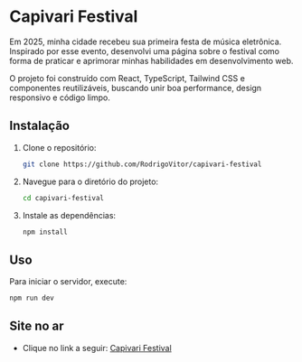 # Capivari Festival
Em 2025, minha cidade recebeu sua primeira festa de música eletrônica. Inspirado por esse evento, desenvolvi uma página sobre o festival como forma de praticar e aprimorar minhas habilidades em desenvolvimento web.

O projeto foi construído com React, TypeScript, Tailwind CSS e componentes reutilizáveis, buscando unir boa performance, design responsivo e código limpo.

## Instalação
1. Clone o repositório:
   ```bash
   git clone https://github.com/RodrigoVitor/capivari-festival
   ```

2. Navegue para o diretório do projeto:
   ```bash
   cd capivari-festival
   ```

3. Instale as dependências:
   ```bash
   npm install
   ```

## Uso

Para iniciar o servidor, execute:
```bash
npm run dev
```
## Site no ar
* Clique no link a seguir:
[Capivari Festival](https://capivari-festivalsrs.vercel.app/)


